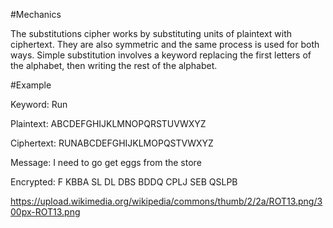 #Mechanics

The substitutions cipher works by substituting units of plaintext with ciphertext. They are also symmetric and the same process is used for both ways. Simple
substitution involves a keyword replacing the first letters of the alphabet, then writing the rest of the alphabet.

#Example

Keyword: Run

Plaintext:  ABCDEFGHIJKLMNOPQRSTUVWXYZ

Ciphertext: RUNABCDEFGHIJKLMOPQSTVWXYZ

Message:   I need to go get eggs from the store

Encrypted: F KBBA SL DL DBS BDDQ CPLJ SEB QSLPB

https://upload.wikimedia.org/wikipedia/commons/thumb/2/2a/ROT13.png/300px-ROT13.png

